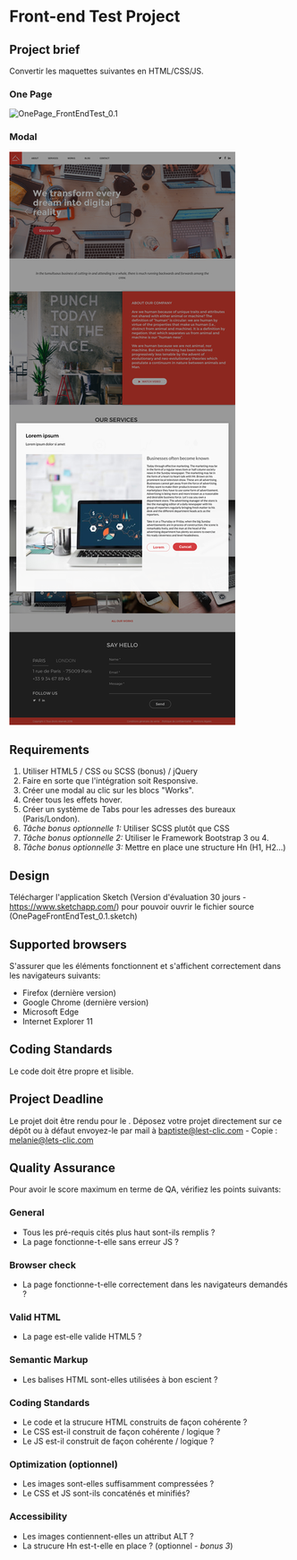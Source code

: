 Front-end Test Project
======================

## Project brief
Convertir les maquettes suivantes en HTML/CSS/JS.

### One Page 
![OnePage_FrontEndTest_0.1](OnePage_FrontEndTest_0.1.png)

### Modal
![OnePage_FrontEndTest-modal-work_0.1](OnePage_FrontEndTest-modal-work_0.1.png)

## Requirements
1. Utiliser HTML5 / CSS ou SCSS (bonus) / jQuery
2. Faire en sorte que l'intégration soit Responsive.
3. Créer une modal au clic sur les blocs "Works".
4. Créer tous les effets hover.
5. Créer un système de Tabs pour les adresses des bureaux (Paris/London).
6. *Tâche bonus optionnelle 1:* Utiliser SCSS plutôt que CSS
7. *Tâche bonus optionnelle 2:* Utiliser le Framework Bootstrap 3 ou 4.
8. *Tâche bonus optionnelle 3:* Mettre en place une structure Hn (H1, H2...)

## Design
Télécharger l'application Sketch (Version d'évaluation 30 jours - https://www.sketchapp.com/) pour pouvoir ouvrir le fichier source (OnePageFrontEndTest_0.1.sketch) 

## Supported browsers
S'assurer que les éléments fonctionnent et s'affichent correctement dans les navigateurs suivants: 

- Firefox (dernière version)
- Google Chrome (dernière version)
- Microsoft Edge
- Internet Explorer 11

## Coding Standards
Le code doit être propre et lisible. 

## Project Deadline
Le projet doit être rendu pour le .
Déposez votre projet directement sur ce dépôt ou à défaut envoyez-le par mail à baptiste@lest-clic.com - Copie : melanie@lets-clic.com

## Quality Assurance
Pour avoir le score maximum en terme de QA, vérifiez les points suivants:

### General

- Tous les pré-requis cités plus haut sont-ils remplis ?
- La page fonctionne-t-elle sans erreur JS ?

### Browser check

- La page fonctionne-t-elle correctement dans les navigateurs demandés ?

### Valid HTML

- La page est-elle valide HTML5 ?

### Semantic Markup

- Les balises HTML sont-elles utilisées à bon escient ?

### Coding Standards

- Le code et la strucure HTML construits de façon cohérente ?
- Le CSS est-il construit de façon cohérente / logique ?
- Le JS est-il construit de façon cohérente / logique ?

### Optimization (optionnel)

- Les images sont-elles suffisamment compressées ?
- Le CSS et JS sont-ils concaténés et minifiés?

### Accessibility 

- Les images contiennent-elles un attribut ALT ?
- La strucure Hn est-t-elle en place ? (optionnel - *bonus 3*)
